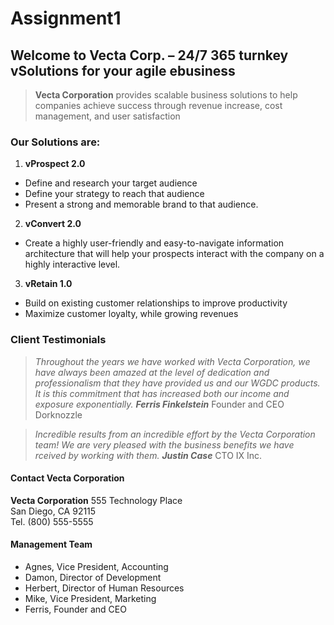 # Assignment1
## Welcome to Vecta Corp. – 24/7 365 turnkey vSolutions for your agile ebusiness
>**Vecta Corporation** provides scalable business solutions to help companies achieve success through revenue increase, cost management, and user satisfaction

### Our Solutions are:
1. **vProspect 2.0**
 * Define and research your target audience
 * Define your strategy to reach that audience
 * Present a strong and memorable brand to that audience.
2. **vConvert 2.0**
 * Create a highly user-friendly and easy-to-navigate information architecture that will help your prospects interact with the company on a highly interactive level.
3. **vRetain 1.0**
 * Build on existing customer relationships to improve productivity
 * Maximize customer loyalty, while growing revenues

### Client Testimonials
>_Throughout the years we have worked with Vecta Corporation, we have always been amazed at the level of dedication and professionalism that they have provided us and our WGDC products. It is this commitment that has increased both our income and exposure exponentially._
    _**Ferris Finkelstein**_
       Founder and CEO
       Dorknozzle

>_Incredible results from an incredible effort by the Vecta Corporation team! We are very pleased with the business benefits we have rceived by working with them._
    _**Justin Case**_
       CTO
       IX Inc.

#### Contact Vecta Corporation
**Vecta Corporation**
  555 Technology Place  
  San Diego, CA 92115  
  Tel. (800) 555-5555  

#### Management Team
* Agnes, Vice President, Accounting
* Damon, Director of Development
* Herbert, Director of Human Resources
* Mike, Vice President, Marketing
* Ferris, Founder and CEO